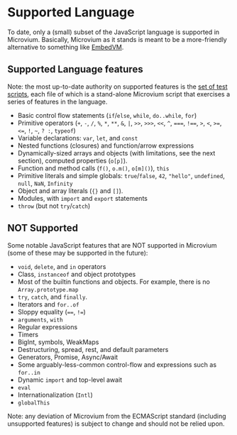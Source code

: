 # Supported Language

To date, only a (small) subset of the JavaScript language is supported in Microvium. Basically, Microvium as it stands is meant to be a more-friendly alternative to something like [EmbedVM](http://www.clifford.at/embedvm/).

## Supported Language features

Note: the most up-to-date authority on supported features is the [set of test scripts](../test/end-to-end/tests), each file of which is a stand-alone Microvium script that exercises a series of features in the language.

 - Basic control flow statements (`if`/`else`, `while`, `do..while`, `for`)
 - Primitive operators (`+`, `-`, `/`, `%`, `*`, `**`, `&`, `|`, `>>`, `>>>`, `<<`, `^`, `===`, `!==`, `>`, `<`, `>=`, `<=`, `!`, `~`, `? :`, `typeof`)
 - Variable declarations: `var`, `let`, and `const`
 - Nested functions (closures) and function/arrow expressions
 - Dynamically-sized arrays and objects (with limitations, see the next section), computed properties (`o[p]`).
 - Function and method calls (`f()`, `o.m()`, `o[m]()`), `this`
 - Primitive literals and simple globals: `true`/`false`, `42`, `"hello"`, `undefined`, `null`, `NaN`, `Infinity`
 - Object and array literals (`{}` and `[]`).
 - Modules, with `import` and `export` statements
 - `throw` (but not `try`/`catch`)

## NOT Supported

Some notable JavaScript features that are NOT supported in Microvium (some of these may be supported in the future):

 - `void`, `delete`, and `in` operators
 - Class, `instanceof` and object prototypes
 - Most of the builtin functions and objects. For example, there is no `Array.prototype.map`
 - `try`, `catch`, and `finally`.
 - Iterators and `for..of`
 - Sloppy equality (`==`, `!=`)
 - `arguments`, `with`
 - Regular expressions
 - Timers
 - BigInt, symbols, WeakMaps
 - Destructuring, spread, rest, and default parameters
 - Generators, Promise, Async/Await
 - Some arguably-less-common control-flow and expressions such as `for..in`
 - Dynamic `import` and top-level await
 - `eval`
 - Internationalization (`Intl`)
 - `globalThis`

Note: any deviation of Microvium from the ECMAScript standard (including unsupported features) is subject to change and should not be relied upon.

